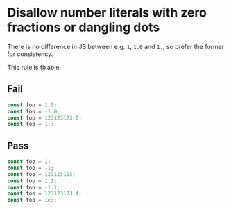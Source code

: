 # Disallow number literals with zero fractions or dangling dots

There is no difference in JS between e.g. `1`, `1.0` and `1.`, so prefer the former for consistency.

This rule is fixable.

## Fail

```js
const foo = 1.0;
const foo = -1.0;
const foo = 123123123.0;
const foo = 1.;
```


## Pass

```js
const foo = 1;
const foo = -1;
const foo = 123123123;
const foo = 1.1;
const foo = -1.1;
const foo = 123123123.4;
const foo = 1e3;
```
